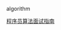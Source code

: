 algorithm

[程序员算法面试指南](https://github.com/skypandas/csnotes/blob/master/algorithm/%E7%A8%8B%E5%BA%8F%E5%91%98%E7%AE%97%E6%B3%95%E9%9D%A2%E8%AF%95%E6%8C%87%E5%8D%97.md)
